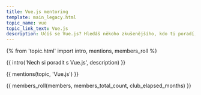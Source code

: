 ```yaml
---
title: Vue.js mentoring
template: main_legacy.html
topic_name: vue
topic_link_text: Vue.js
description: Učíš se Vue.js? Hledáš někoho zkušenějšího, kdo ti poradí, když se zasekneš? Kdo ti ukáže správné postupy a nasměruje tě na kvalitní návody nebo kurzy?
---
```

{% from 'topic.html' import intro, mentions, members_roll %}

{{ intro('Nech si poradit s Vue.js', description) }}

{{ mentions(topic, 'Vue.js') }}

{{ members_roll(members, members_total_count, club_elapsed_months) }}
